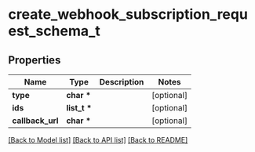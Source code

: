 # create_webhook_subscription_request_schema_t

## Properties
Name | Type | Description | Notes
------------ | ------------- | ------------- | -------------
**type** | **char \*** |  | [optional] 
**ids** | **list_t \*** |  | [optional] 
**callback_url** | **char \*** |  | [optional] 

[[Back to Model list]](../README.md#documentation-for-models) [[Back to API list]](../README.md#documentation-for-api-endpoints) [[Back to README]](../README.md)


